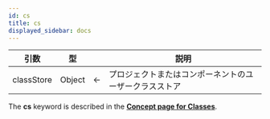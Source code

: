 ```yaml
---
id: cs
title: cs
displayed_sidebar: docs
---
```


| 引数         | 型      |   | 説明                          |
| ---------- | ------ | - | --------------------------- |
| classStore | Object | ← | プロジェクトまたはコンポーネントのユーザークラスストア |

The **cs** keyword is described in the [**Concept page for Classes**](../Concepts/classes.md#cs).
